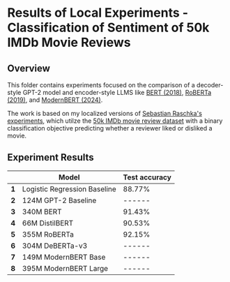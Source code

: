 # Results of Local Experiments - Classification of Sentiment of 50k IMDb Movie Reviews 


## Overview

This folder contains experiments focused on the comparison of a decoder-style GPT-2 model and encoder-style LLMS like [BERT (2018)](https://arxiv.org/abs/1810.04805), [RoBERTa (2019)](https://arxiv.org/abs/1907.11692), and [ModernBERT (2024)](https://arxiv.org/abs/2412.13663).

The work is based on my localized versions of [Sebastian Raschka's experiments](https://github.com/rasbt/LLMs-from-scratch/tree/main/ch06/03_bonus_imdb-classification), which utilze the [50k IMDb movie review dataset](https://ai.stanford.edu/~amaas/data/sentiment/) with a binary classification objective predicting whether a reviewer liked or disliked a movie.


## Experiment Results

|       | Model                        | Test accuracy |
| ----- | ---------------------------- | ------------- |
| **1** | Logistic Regression Baseline | 88.77%        |
| **2** | 124M GPT-2 Baseline          | ------        |
| **3** | 340M BERT                    | 91.43%        |
| **4** | 66M DistilBERT               | 90.53%        |
| **5** | 355M RoBERTa                 | 92.15%        |
| **6** | 304M DeBERTa-v3              | ------        |
| **7** | 149M ModernBERT Base         | ------        |
| **8** | 395M ModernBERT Large        | ------        |


